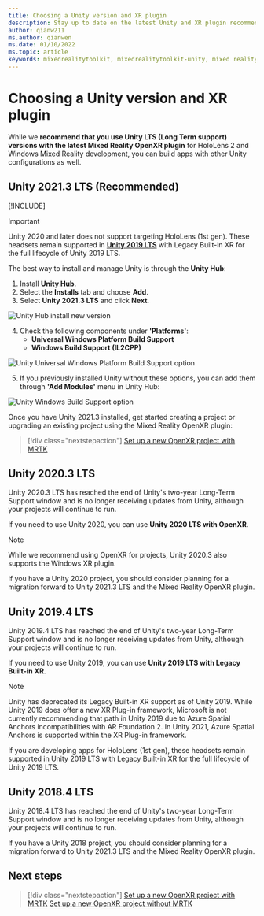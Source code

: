 ```yaml
---
title: Choosing a Unity version and XR plugin
description: Stay up to date on the latest Unity and XR plugin recommendations for HoloLens application development.
author: qianw211
ms.author: qianwen
ms.date: 01/10/2022
ms.topic: article
keywords: mixedrealitytoolkit, mixedrealitytoolkit-unity, mixed reality headset, windows mixed reality headset, virtual reality headset, unity
---
```


# Choosing a Unity version and XR plugin

While we **recommend that you use Unity LTS (Long Term support) versions with the latest Mixed Reality OpenXR plugin** for HoloLens 2 and Windows Mixed Reality development, you can build apps with other Unity configurations as well.

## Unity 2021.3 LTS (Recommended)

[!INCLUDE[](includes/xr/recommended-version.md)]

> [!IMPORTANT]
> Unity 2020 and later does not support targeting HoloLens (1st gen). These headsets remain supported in **[Unity 2019 LTS](#unity-20194-lts)** with Legacy Built-in XR for the full lifecycle of Unity 2019 LTS.

The best way to install and manage Unity is through the **Unity Hub**:

1. Install <a href="https://unity3d.com/get-unity/download" target="_blank">**Unity Hub**</a>.
2. Select the **Installs** tab and choose **Add**.
3. Select **Unity 2021.3 LTS** and click **Next**.

![Unity Hub install new version](images/unity-hub-img-01.png)

4. Check the following components under **'Platforms'**:
    * **Universal Windows Platform Build Support**
    * **Windows Build Support (IL2CPP)**

![Unity Universal Windows Platform Build Support option](../images/Unity_Install_Option_UWP.png)

5. If you previously installed Unity without these options, you can add them through **'Add Modules'** menu in Unity Hub:

![Unity Windows Build Support option](../images/Unity_Install_Option_UWP2.png)

Once you have Unity 2021.3 installed, get started creating a project or upgrading an existing project using the Mixed Reality OpenXR plugin:

> [!div class="nextstepaction"]
> [Set up a new OpenXR project with MRTK](new-openxr-project-with-mrtk.md)

## Unity 2020.3 LTS

Unity 2020.3 LTS has reached the end of Unity's two-year Long-Term Support window and is no longer receiving updates from Unity, although your projects will continue to run.

If you need to use Unity 2020, you can use **Unity 2020 LTS with OpenXR**.

> [!NOTE]
> While we recommend using OpenXR for projects, Unity 2020.3 also supports the Windows XR plugin.

If you have a Unity 2020 project, you should consider planning for a migration forward to Unity 2021.3 LTS and the Mixed Reality OpenXR plugin.

## Unity 2019.4 LTS

Unity 2019.4 LTS has reached the end of Unity's two-year Long-Term Support window and is no longer receiving updates from Unity, although your projects will continue to run.

If you need to use Unity 2019, you can use **Unity 2019 LTS with Legacy Built-in XR**.

> [!NOTE]
> Unity has deprecated its Legacy Built-in XR support as of Unity 2019.  While Unity 2019 does offer a new XR Plug-in framework, Microsoft is not currently recommending that path in Unity 2019 due to Azure Spatial Anchors incompatibilities with AR Foundation 2.  In Unity 2021, Azure Spatial Anchors is supported within the XR Plug-in framework.

If you are developing apps for HoloLens (1st gen), these headsets remain supported in Unity 2019 LTS with Legacy Built-in XR for the full lifecycle of Unity 2019 LTS.

## Unity 2018.4 LTS

Unity 2018.4 LTS has reached the end of Unity's two-year Long-Term Support window and is no longer receiving updates from Unity, although your projects will continue to run.

If you have a Unity 2018 project, you should consider planning for a migration forward to Unity 2021.3 LTS and the Mixed Reality OpenXR plugin.

## Next steps

> [!div class="nextstepaction"]
> [Set up a new OpenXR project with MRTK](new-openxr-project-with-mrtk.md)
> [Set up a new OpenXR project without MRTK](new-openxr-project-without-mrtk.md)